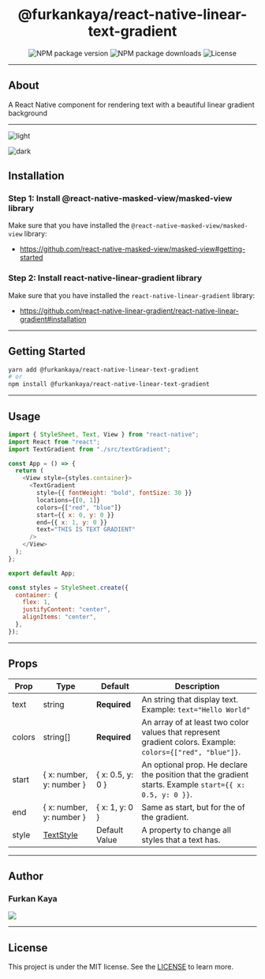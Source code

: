 <h1 align="center" >
  @furkankaya/react-native-linear-text-gradient
</h1>

<p align="center" >
  <img alt="NPM package version" src="https://img.shields.io/npm/v/@furkankaya/react-native-linear-text-gradient?style=for-the-badge">

  <img alt="NPM package downloads" src="https://img.shields.io/npm/dt/@furkankaya/react-native-linear-text-gradient?style=for-the-badge">
 
  <img alt="License" src="https://img.shields.io/badge/license-MIT-blue.svg?style=for-the-badge" />
</p>

---

## About

A React Native component for rendering text with a beautiful linear gradient background

---
![light](https://github.com/FurkanKayaDev/react-native-linear-gradient-text/assets/103508575/2d4151c7-3b92-49cc-89b2-e3ea7a547515)

![dark](https://github.com/FurkanKayaDev/react-native-linear-gradient-text/assets/103508575/7d471612-e673-4737-ae07-b1567347c8f5)

## Installation

### Step 1: Install @react-native-masked-view/masked-view library

Make sure that you have installed the `@react-native-masked-view/masked-view` library:

- https://github.com/react-native-masked-view/masked-view#getting-started

### Step 2: Install react-native-linear-gradient library

Make sure that you have installed the `react-native-linear-gradient` library:

- https://github.com/react-native-linear-gradient/react-native-linear-gradient#installation

---

## Getting Started

```sh
yarn add @furkankaya/react-native-linear-text-gradient
# or
npm install @furkankaya/react-native-linear-text-gradient
```

---

## Usage

```js
import { StyleSheet, Text, View } from "react-native";
import React from "react";
import TextGradient from "./src/textGradient";

const App = () => {
  return (
    <View style={styles.container}>
      <TextGradient
        style={{ fontWeight: "bold", fontSize: 30 }}
        locations={[0, 1]}
        colors={["red", "blue"]}
        start={{ x: 0, y: 0 }}
        end={{ x: 1, y: 0 }}
        text="THIS IS TEXT GRADIENT"
      />
    </View>
  );
};

export default App;

const styles = StyleSheet.create({
  container: {
    flex: 1,
    justifyContent: "center",
    alignItems: "center",
  },
});
```

---

## Props

| Prop   | Type                                                       | Default          | Description                                                                                                |
| ------ | ---------------------------------------------------------- | ---------------- | ---------------------------------------------------------------------------------------------------------- |
| text   | string                                                     | **Required**     | An string that display text. Example: `text="Hello World"`                                                 |
| colors | string[]                                                   | **Required**     | An array of at least two color values that represent gradient colors. Example: `colors={["red", "blue"]}`. |
| start  | { x: number, y: number }                                   | { x: 0.5, y: 0 } | An optional prop. He declare the position that the gradient starts. Example `start={{ x: 0.5, y: 0 }}`.    |
| end    | { x: number, y: number }                                   | { x: 1, y: 0 }   | Same as start, but for the of the gradient.                                                                |
| style  | [TextStyle](https://reactnative.dev/docs/text-style-props) | Default Value    | A property to change all styles that a text has.                                                           |

---

## Author

  <h3>Furkan Kaya</h3>

<p align="left">
  <a href="https://www.linkedin.com/in/furkankaya98/" target="_blank"><img src="https://img.shields.io/badge/LinkedIn-0077B5?style=for-the-badge&logo=linkedin&logoColor=white"></a>
<p>

---

## License

This project is under the MIT license. See the [LICENSE](./LICENSE) to learn more.
<br>
